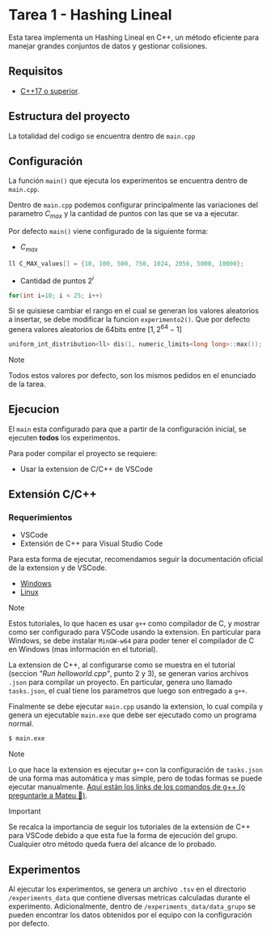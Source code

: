 # Tarea 1 - Hashing Lineal

Esta tarea implementa un Hashing Lineal en C++, un método eficiente para manejar grandes conjuntos de datos y gestionar colisiones.

## Requisitos

- [C++17 o superior](https://en.cppreference.com/w/cpp/filesystem).

## Estructura del proyecto

La totalidad del codigo se encuentra dentro de `main.cpp`

## Configuración

La función `main()` que ejecuta los experimentos se encuentra dentro de `main.cpp`.

Dentro de `main.cpp` podemos configurar principalmente las variaciones del parametro $C_{max}$ y la cantidad de puntos con las que se va a ejecutar.

Por defecto `main()` viene configurado de la siguiente forma:

- $C_{max}$

```c++
ll C_MAX_values[] = {10, 100, 500, 750, 1024, 2056, 5000, 10000};
```

- Cantidad de puntos $2^i$

```c++
for(int i=10; i < 25; i++)
```

Si se quisiese cambiar el rango en el cual se generan los valores aleatorios a insertar, se debe modificar la funcion `experimento2()`. Que por defecto genera valores aleatorios de 64bits entre $[1,  2^{64}-1]$

```c++
uniform_int_distribution<ll> dis(1, numeric_limits<long long>::max());
```

> [!NOTE]
> Todos estos valores por defecto, son los mismos pedidos en el enunciado de la tarea.

## Ejecucion

El `main` esta configurado para que a partir de la configuración inicial, se ejecuten **todos** los experimentos.

Para poder compilar el proyecto se requiere:

- Usar la extension de C/C++ de VSCode

## Extensión C/C++

### Requerimientos

- VSCode
- Extensión de C++ para Visual Studio Code

Para esta forma de ejecutar, recomendamos seguir la documentación oficial de la extension y de VSCode.

- [Windows](https://code.visualstudio.com/docs/cpp/config-mingw#_prerequisites)
- [Linux](https://code.visualstudio.com/docs/cpp/config-linux)

> [!NOTE]
> Estos tutoriales, lo que hacen es usar `g++` como compilador de C, y mostrar como ser configurado para VSCode usando la extension. En particular para Windows, se debe instalar `MinGW-w64` para poder tener el compilador de C en Windows (mas información en el tutorial).

La extension de C++, al configurarse como se muestra en el tutorial (seccion _"Run helloworld.cpp"_, punto 2 y 3), se generan varios archivos `.json` para compilar un proyecto. En particular, genera uno llamado `tasks.json`, el cual tiene los parametros que luego son entregado a `g++`.

Finalmente se debe ejecutar `main.cpp` usando la extension, lo cual compila y genera un ejecutable `main.exe` que debe ser ejecutado como un programa normal.

```bash
$ main.exe
```
> [!NOTE]
> Lo que hace la extension es ejecutar `g++` con la configuración de `tasks.json` de una forma mas automática y mas simple, pero de todas formas se puede ejecutar manualmente. [Aquí están los links de los comandos de g++ (o preguntarle a Mateu 🙂)](https://courses.cs.washington.edu/courses/cse326/00wi/unix/g++.html).


> [!IMPORTANT]
> Se recalca la importancia de seguir los tutoriales de la extensión de C++ para VSCode debido a que esta fue la forma de ejecución del grupo. Cualquier otro método queda fuera del alcance de lo probado.


## Experimentos

Al ejecutar los experimentos, se genera un archivo `.tsv` en el directorio `/experiments_data` que contiene diversas metricas calculadas durante el experimento. Adicionalmente, dentro de `/experiments_data/data_grupo` se pueden encontrar los datos obtenidos por el equipo con la configuración por defecto.
